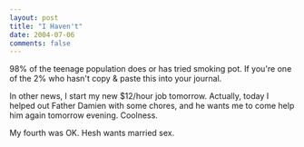 ```yaml
---
layout: post
title: "I Haven't"
date: 2004-07-06
comments: false
---
```

98% of the teenage population does or has tried smoking pot. If you're one of
the 2% who hasn't copy &amp; paste this into your journal.




In other news, I start my new $12/hour job tomorrow. Actually, today I helped
out Father Damien with some chores, and he wants me to come help him again
tomorrow evening. Coolness.




My fourth was OK. Hesh wants married sex.
